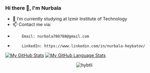 ### Hi there 👋, I'm Nurbala


- 🌱 I’m currently studying at Izmir Institute of Technology
- 📫 Contact me via: 
-         Email: nurbala788788@gmail.com
-         LinkedIn: https://www.linkedin.com/in/nurbala-heybatov/


[![My GitHub Stats](https://github-readme-stats.vercel.app/api/?hybtli=jasongaylord&count_private=true&theme=tokyonight&showicons=true)]()
[![My GitHub Language Stats](https://github-readme-stats.vercel.app/api/top-langs/?hybtli=jasongaylord&langs_count=5&theme=tokyonight)]()


<p align="center"><img align="center" src="https://github-readme-stats.vercel.app/api/top-langs?username=hybtli&show_icons=true&locale=en&layout=compact" alt="hybtli" /></p>
